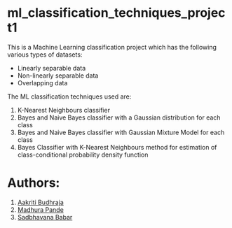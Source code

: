 # ml_classification_techniques_project1
This is a Machine Learning classification project which has the following various types of datasets:
- Linearly separable data
- Non-linearly separable data
- Overlapping data

The ML classification techniques used are:
1) K-Nearest Neighbours classifier
2) Bayes and Naive Bayes classifier with a Gaussian distribution for each class
3) Bayes and Naive Bayes classifier with Gaussian Mixture Model for each class
4) Bayes Classifier with K-Nearest Neighbours method for estimation of class-conditional probability density function


# Authors:
1) <a href="https://github.com/AakritiBudhraja">Aakriti Budhraja</a> 
2) <a href="https://github.com/madhurapande19">Madhura Pande</a>
3) <a href="https://github.com/graylevel255">Sadbhavana Babar</a>
